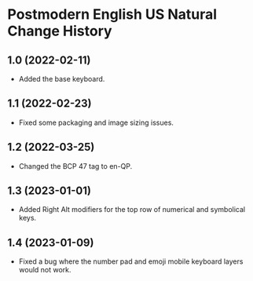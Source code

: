 Postmodern English US Natural Change History
====================

1.0 (2022-02-11)
----------------
- Added the base keyboard.

1.1 (2022-02-23)
----------------
- Fixed some packaging and image sizing issues.

1.2 (2022-03-25)
----------------
- Changed the BCP 47 tag to en-QP.

1.3 (2023-01-01)
----------------
- Added Right Alt modifiers for the top row of numerical and symbolical keys.

1.4 (2023-01-09)
----------------
- Fixed a bug where the number pad and emoji mobile keyboard layers would not work.